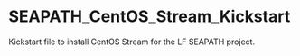 # SEAPATH_CentOS_Stream_Kickstart
Kickstart file to install CentOS Stream for the LF SEAPATH project.
